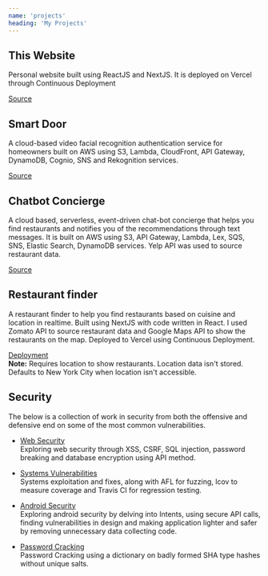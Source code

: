 ```yaml
---
name: 'projects'
heading: 'My Projects'
---
```


## **This Website**

Personal website built using ReactJS and NextJS. It is deployed on Vercel through Continuous Deployment

<a href="https://github.com/aravindvaddi/avaddi" target="_blank">Source</a>

## **Smart Door**

A cloud-based video facial recognition authentication service for homeowners built on AWS using S3, Lambda, CloudFront, API Gateway, DynamoDB, Cognio, SNS and Rekognition services.

<a href="https://github.com/aravindvaddi/smart-door" target="_blank">Source</a>

## **Chatbot Concierge**

A cloud based, serverless, event-driven chat-bot concierge that helps you find restaurants and notifies you of the recommendations through text messages. It is built on AWS using S3, API Gateway, Lambda, Lex, SQS, SNS, Elastic Search, DynamoDB services. Yelp API was used to source restaurant data.

<a href="https://github.com/aravindvaddi/chatbot-concierge" target="_blank">Source</a>

## **Restaurant finder**

A restaurant finder to help you find restaurants based on cuisine and location in realtime. Built using NextJS with code written in React. I used Zomato API to source restaurant data and Google Maps API to show the restaurants on the map. Deployed to Vercel using Continuous Deployment.

<a href="https://stit-frontend-challenge.aravindvaddi.vercel.app/" target="_blank">Deployment</a> <br> **Note:** Requires location to show restaurants. Location data isn't stored. Defaults to New York City when location isn't accessible.

## **Security**

The below is a collection of work in security from both the offensive and defensive end on some of the most common vulnerabilities.

* <a href="https://github.com/aravindvaddi/web-security" target="_blank">Web Security</a><br>
Exploring web security through XSS, CSRF, SQL injection, password breaking and database encryption using API method.

* <a href="https://github.com/aravindvaddi/systems-attacks-and-defences" target="_blank">Systems Vulnerabilities</a><br>
Systems exploitation and fixes, along with AFL for fuzzing, lcov to measure coverage and Travis CI for regression testing.

* <a href="https://github.com/aravindvaddi/android-security" target="_blank">Android Security</a><br>
Exploring android security by delving into Intents, using secure API calls, finding vulnerabilities in design and making application lighter and safer by removing unnecessary data collecting code.

* <a href="https://github.com/aravindvaddi/password-cracking" target="_blank">Password Cracking</a><br>
Password Cracking using a dictionary on badly formed SHA type hashes without unique salts.
